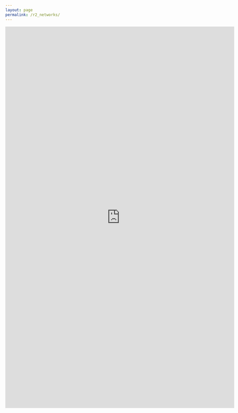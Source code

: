 ```yaml
---
layout: page
permalink: /r2_networks/
---
```

<iframe src="https://docs.google.com/document/d/1rjoKLmYhnDbE5yd22K3gpNKKc7EIGtL2WuToUx_DwMQ/pub?embedded=true" width="720" height="1200" frameborder="0" marginheight="0" marginwidth="0">Wird geladen...</iframe>

